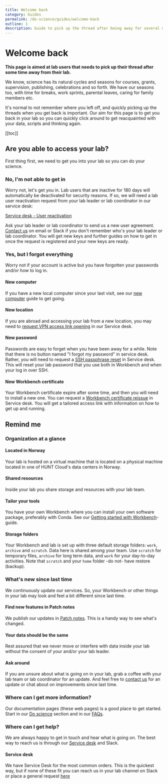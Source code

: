```yaml
---
title: Welcome back
category: Guides
permalink: /do-science/guides/welcome-back
outline: 1
description: Guide to pick up the thread after being away for several months.
---
```


# Welcome back

**This page is aimed at lab users that needs to pick up their thread after some time away from their lab.**

We know, science has its natural cycles and seasons for courses, grants, supervision, publishing, celebrations and so forth. We have our seasons too, with time for breaks, work sprints, parental leaves, caring for family members etc. 

It's normal to not remember where you left off, and quickly picking up the threads when you get back is important. Our aim for this page is to get you back in your lab so you can quickly click around to get reacquainted with your data, scripts and thinking again.

[[toc]]


## Are you able to access your lab?

First thing first, we need to get you into your lab so you can do your science. 

### No, I'm not able to get in

Worry not, let's get you in. Lab users that are inactive for 180 days will automatically be deactivated for security reasons. If so, we will need a lab user reactivation request from your lab leader or lab coordinator in our service desk:

[Service desk - User reactivation](/administer-science/service-desk/lab-orders#reactivate-lab-user)

Ask your lab leader or lab coordinator to send us a new user agreement. [Contact us](/contact) on email or Slack if you don't remember who's your lab leader or lab coordinator. You will get new keys and further guides on how to get in once the request is registered and your new keys are ready. 

### Yes, but I forgot everything

Worry not if your account is active but you have forgotten your passwords and/or how to log in. 

#### New computer

If you have a new local computer since your last visit, see our [new computer](/do-science/guides/new-computer) guide to get going.

#### New location

If you are abroad and accessing your lab from a new location, you may need to [request VPN access link opening](/do-science/service-desk/#vpn-access-list) in our Service desk.

#### New password

Passwords are easy to forget when you have been away for a while. Note that there is no button named "I forgot my password" in service desk. Rather, you will need to request a [SSH passphrase reset](/do-science/service-desk/#ssh-passphrase-reset) in Service desk. This will reset your lab password that you use both in Workbench and when your log in over SSH.

#### New Workbench certificate

Your Workbench certificate expire after some time, and then you will need to install a new one. You can request a [Workbench certificate reissue](/do-science/service-desk/#hunt-workbench-reissue) in Service desk. You will get a tailored access link with information on how to get up and running. 

## Remind me

### Organization at a glance

#### Located in Norway

Your lab is hosted on a virtual machine that is located on a physical machine located in one of HUNT Cloud's data centers in Norway. 

#### Shared resources

Inside your lab you share storage and resources with your lab team.

#### Tailor your tools

You have your own Workbench where you can install your own software package, preferably with Conda. See our [Getting started with Workbench](/do-science/hunt-workbench/getting-started/)-guide.

#### Storage folders

Your Workbench and lab is set up with three default storage folders: `work`, `archive` and `scratch`. Data here is shared among your team. Use `scratch` for temporary files, `archive` for long term data, and `work` for your day-to-day activities. Note that `scratch` and your `home` folder -do not- have restore (backup). 

### What's new since last time

We continuously update our services. So, your Workbench or other things in your lab may look and feel a bit different since last time. 

#### Find new features in Patch notes

We publish our updates in [Patch notes](/administer-science/patch-notes#patch-notes). This is a handy way to see what's changed.

#### Your data should be the same

Rest assured that we never move or interfere with data inside your lab without the consent of your and/or your lab leader.

#### Ask around

If you are unsure about what is going on in your lab, grab a coffee with your lab team or lab coordinator for an update. And feel free to [contact us](/contact) for an update or chat about on improvements since last time.


### Where can I get more information?

Our documentation pages (these web pages) is a good place to get started. Start in our [Do science](/do-science/) section and in our [FAQs](/do-science/faq/).

### Where can I get help?

We are always happy to get in touch and hear what is going on. The best way to reach us is through our [Service desk](/do-science/service-desk/#service-desk-for-lab-users) and Slack.

#### Service desk

We have Service Desk for the most common orders. This is the quickest way, but if none of these fit you can reach us in your lab channel on Slack or place a general request [here](/do-science/service-desk/#general-service-request)





